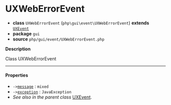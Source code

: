 # UXWebErrorEvent

- **class** `UXWebErrorEvent` (`php\gui\event\UXWebErrorEvent`) **extends** [`UXEvent`](https://github.com/VenityStudio/android/tree/master/jphp-android-ext/api-docs/classes/php/gui/event/UXEvent.md)
- **package** `gui`
- **source** `php/gui/event/UXWebErrorEvent.php`

**Description**

Class UXWebErrorEvent

---

#### Properties

- `->`[`message`](#prop-message) : `mixed`
- `->`[`exception`](#prop-exception) : `JavaException`
- *See also in the parent class* [UXEvent](https://github.com/VenityStudio/android/tree/master/jphp-android-ext/api-docs/classes/php/gui/event/UXEvent.md).